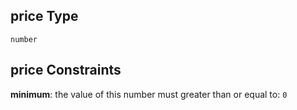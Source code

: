 ## price Type

`number`

## price Constraints

**minimum**: the value of this number must greater than or equal to: `0`
